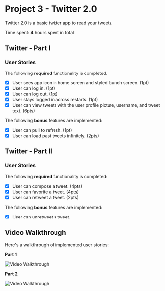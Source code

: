 # Project 3 - Twitter 2.0

Twitter 2.0 is a basic twitter app to read your tweets.

Time spent: **4** hours spent in total

## Twitter - Part I

### User Stories

The following **required** functionality is completed:

- [x] User sees app icon in home screen and styled launch screen. (1pt)
- [x] User can log in. (1pt)
- [x] User can log out. (1pt)
- [x] User stays logged in across restarts. (1pt)
- [x] User can view tweets with the user profile picture, username, and tweet text. (6pts)

The following **bonus** features are implemented:

- [x] User can pull to refresh. (1pt)
- [x] User can load past tweets infinitely. (2pts)

## Twitter - Part II

### User Stories

The following **required** functionality is completed:

- [x] User can compose a tweet. (4pts)
- [x] User can favorite a tweet. (4pts)
- [x] User can retweet a tweet. (2pts)

The following **bonus** features are implemented:

- [x] User can unretweet a tweet.

## Video Walkthrough

Here's a walkthrough of implemented user stories:

****Part 1****

<img src='https://recordit.co/8nEbmTyhQi.gif' title='Video Walkthrough' width='' alt='Video Walkthrough' />

****Part 2****

<img src='https://recordit.co/5xA4qJr20s.gif' title='Video Walkthrough' width='' alt='Video Walkthrough' />
